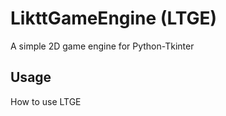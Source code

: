 # LikttGameEngine (LTGE)
A simple 2D game engine for Python-Tkinter

## Usage

How to use LTGE

###
